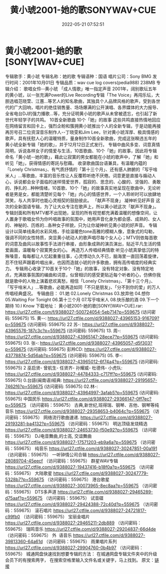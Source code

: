 ﻿---
title: 黄小琥2001-她的歌SONYWAV+CUE
date: 2022-05-21 07:52:51
categories: WAV车载音乐、镜像
tags: 华语中文
---
# 黄小琥2001-她的歌[SONY[WAV+CUE]

专辑歌手：黄小琥
专辑名称：她的歌
专辑语种：国语
唱片公司：Sony BMG
发行时间：2001年10月01日
专辑品质：wav cue log
covers(pedia988) 238MB
专辑介绍：
歌唱女伶--黄小琥
「成人情歌」唯一指定声音
2001年，阔别歌坛五年的黄小琥，以一张充满Power的Live
Recording专辑「The
Voice」再闯乐坛，大胆选唱范晓萱、江蕙…等艺人的知名歌曲，其独具个人品牌风格的歌声，受到各世代的广大回响，唱片的绝佳销售量、场场爆满的公开演唱、各界媒体的大力报导、全省电台DJ的强力播歌…等，充分证明黄小琥的歌声从未曾被遗忘，也引起了新世代年轻学子的共鸣。
10首全新歌曲
10个「她」的故事
这些共鸣直接热情地回应在网络留言和回卡上，强烈企盼和簇拥黄小琥推出个人的全新专辑，于是动能再接再厉号召二位资深音乐制作人--丁晓雯和Jim
Lee，针对黄小琥浑厚、极具情感的歌声，具有抚慰人心的温暖特质，量身制作10首全新歌曲，完成这张睽违五年的黄小琥全新专辑「她的歌」，并于12月12日正式发行。
专辑中曲风多变、词意真情简明，诉说各样女子的情爱与生活，10首歌曲、10个「她」的故事，因此将专辑命名「黄小琥--她的歌」，藉此让寂寞的男女都能在小琥的歌声中，了解「她」和听见「她」，获得情感的寄託与慰藉。
收录歌曲国台语兼具，有温暖内蕴的「Lonely
Christmas」、有气质抒情的「第十三个月」、还有感人肺腑的「写乎啥米人」…等歌曲，丰富的音乐性让人反覆聆听绝不厌倦。词意更是直接与煽动人心，诉说都会女子面临的迷样情爱世界，孤寂的、思念的、心酸的、坚强的、勇敢的、挣扎的…种种情绪，10首歌、10个「她」的故事真实地呈现在歌曲中，无论听者是男是女，都能清楚听见每个「她」内心的情感世界，一个人聆听时可以放肆地哭笑，与人共享时也能心灵相契的鼓励彼此。
「献声不现身」 凝神听见好声音
这次的全新国语专辑，为了让大众专注在歌声上，所以黄小琥这次「献声不现身」。专辑封面和所有MTV都不出现她，呈现的所有视觉都充满着温暖的想像空间，让人置身于歌唱女伶为你吟唱故事的氛围中，她用声音化身为都会感、成熟的、女人的、神秘的、历练的…各种女子样貌，只为让你凝神听见黄小琥的好声音。
专辑设计以简单线条的水彩风格，手绘温暖色tone高雅的模糊人像，意象式的勾勒，强调不同的女性特质，突显黄小琥动人的歌声唱尽每个女人心；MTV则依每首歌的词意及曲风以故事性手法进行串接，由形象成熟的演员演出，贴近平凡生活的情爱画面，温暖每个寂寞男女的心。
再造万人传唱经典情歌
听见小琥真挚低沉的特殊嗓音，每每都让人忆起重重往事，心灵悸动久久不已，脑海里一直回荡着旋律，忍不住轻声跟着吟唱出来，也因而造就小琥的许多歌曲，拥有高传唱度的经典实力。
专辑用心收录了10首关于10个「她」的故事，没有特定对象、没有特定地点，充满故事氛围的编曲和词意，似曾相识的感受更贴近每个听者的心，仿佛你我就是歌中的人物上演着悲欢离愁，相信「Lonely
Christmas」、「第十三个月」、「写乎啥米人」…等歌曲，必能再造如同「不只是朋友」、「分不到你的爱」的万人传唱经典盛况。
专辑曲目：
01.她
02.Lonely Christmas
03.放弃他
04.想你
05.Waiting For Tonight
06.第十三个月
07.写乎啥米人
08.快乐酿的酒
09.下一个期待
10.I Know
下载地址：
黄小琥2001-她的歌[SONY[WAV+CUE].rar: https://url27.ctfile.com/f/9388027-500724054-5eb714?p=559675
(访问密码: 559675)
15. 黄--: https://url27.ctfile.com/d/9388027-43965153-916709?p=559675
(访问密码: 559675)
22 苏-: https://url27.ctfile.com/d/9388027-43965576-187c3c?p=559675
(访问密码: 559675)
13. 周-: https://url27.ctfile.com/d/9388027-43965147-28ece7?p=559675
(访问密码: 559675)
03. 张-: https://url27.ctfile.com/d/9388027-43965057-d5f303?p=559675
(访问密码: 559675)
彭羚CD: https://url27.ctfile.com/d/9388027-43778874-5d56ab?p=559675
(访问密码: 559675)
05. 李-: https://url27.ctfile.com/d/9388027-43965012-6f74a4?p=559675
(访问密码: 559675)
2 巫启贤- 曾航生- 任贤齐- 孙耀威- 杜德伟- 小虎队: https://url27.ctfile.com/d/9388027-44784333-c717ff?p=559675
(访问密码: 559675)
0.台語(闽南语)經典: https://url27.ctfile.com/d/9388027-29195657-7462f6?p=559675
(访问密码: 559675)
02.林-: https://url27.ctfile.com/d/9388027-43964997-3afab5?p=559675
(访问密码: 559675)
中国民乐
https://url27.ctfile.com/d/9388027-29366147-0ff7ec?p=559675
（访问密码：559675）
古典,新世纪,班得瑞、钢琴、吉他、钢琴等纯音乐
https://url27.ctfile.com/d/9388027-29358653-b4064c?p=559675
（访问密码：559675）
网络流行歌曲速递.
https://url27.ctfile.com/d/9388027-29193281-ba4132?p=559675
（访问密码：559675）
明达顶级发烧精选
https://url27.ctfile.com/d/9388027-24653730-f50e92?p=559675
（访问密码：559675）
DJ电音舞曲,的士高, 交谊舞曲
https://url27.ctfile.com/d/9388027-17571203-eb9a6a?p=559675
（访问密码：559675）
纯音乐
https://url27.ctfile.com/d/9388027-30247851-00a191
（访问密码：559675）
一听钟情公司合辑
https://url27.ctfile.com/d/9388027-28089704-45eecf
（访问密码：559675）
群星WAV专辑
https://url27.ctfile.com/d/9388027-19437416-b18f0a?p=559675
（访问密码：559675）
大陆歌星
https://url27.ctfile.com/d/9388027-30247779-5328b7?p=559675
（访问密码：559675）
港台歌星
https://url27.ctfile.com/d/9388027-30073965-8ec8aa?p=559675
（访问密码：559675）
DTS多声道
https://url27.ctfile.com/d/9388027-29465289-d75aaf?p=559675
（访问密码：559675）
试音碟
https://url27.ctfile.com/d/9388027-29424388-72c40d?p=559675
（访问密码：559675）
滚石唱片
https://url27.ctfile.com/d/9388027-24721817-c99fb0
（访问密码：559675）
宝丽金唱片
https://url27.ctfile.com/d/9388027-29465211-2db889
（访问密码：559675）
瑞鸣音乐
https://url27.ctfile.com/d/9388027-29204837-66d4de
（访问密码：559675）
外  语音乐
https://url27.ctfile.com/d/9388027-39813360-64a61d
（访问密码：559675）
雨果唱片系列
https://url27.ctfile.com/d/9388027-29904760-0b4b97
（访问密码：559675）
城通网盘快速找到想要专辑的方法：
在城通网盘专辑文件夹中的升级会员下的有搜索两字，
在搜索空格里输入文件名或关键字，马上找到。
原文：[链接](https://blog.sina.com.cn/s/blog_1647c7e7601030xcz.html)